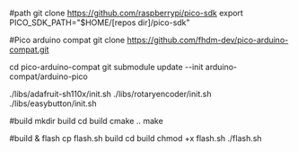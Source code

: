#path
git clone https://github.com/raspberrypi/pico-sdk
export PICO_SDK_PATH="$HOME/[repos dir]/pico-sdk"

#Pico arduino compat
git clone https://github.com/fhdm-dev/pico-arduino-compat.git

cd pico-arduino-compat
git submodule update --init arduino-compat/arduino-pico

./libs/adafruit-sh110x/init.sh
./libs/rotaryencoder/init.sh
./libs/easybutton/init.sh

#build
mkdir build
cd build
cmake ..
make

#build & flash
cp flash.sh build
cd build
chmod +x flash.sh
./flash.sh

